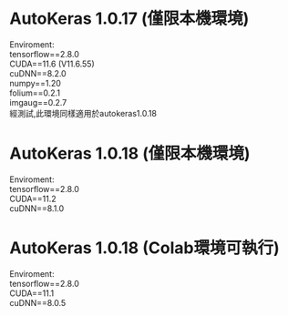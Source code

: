 # AutoKeras 1.0.17 (僅限本機環境)

Enviroment:   
tensorflow==2.8.0  
CUDA==11.6 (V11.6.55)  
cuDNN==8.2.0  
numpy==1.20  
folium==0.2.1    
imgaug==0.2.7  
經測試,此環境同樣適用於autokeras1.0.18  

# AutoKeras 1.0.18 (僅限本機環境)  
Enviroment:  
tensorflow==2.8.0  
CUDA==11.2  
cuDNN==8.1.0  

# AutoKeras 1.0.18 (Colab環境可執行)  
Enviroment:  
tensorflow==2.8.0  
CUDA==11.1  
cuDNN==8.0.5  


